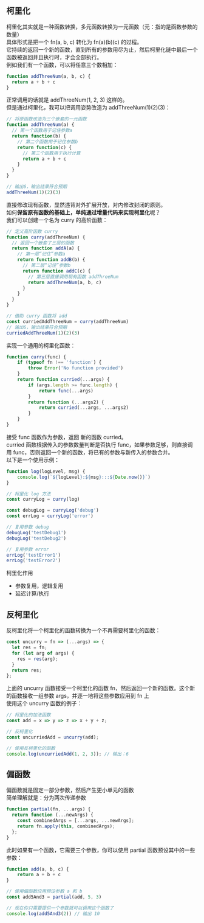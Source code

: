 ## 柯里化
柯里化其实就是一种函数转换，多元函数转换为一元函数（元：指的是函数参数的数量）<br />具体形式是把一个 fn(a, b, c) 转化为 fn(a)(b)(c) 的过程。<br />它持续的返回一个新的函数，直到所有的参数用尽为止，然后柯里化链中最后一个函数被返回并且执行时，才会全部执行。<br />例如我们有一个函数，可以将任意三个数相加：
```javascript
function addThreeNum(a, b, c) {
  return a + b + c
}
```
正常调用的话就是 addThreeNum(1, 2, 3) 这样的。<br />但是通过柯里化，我可以把调用姿势改造为 addThreeNum(1)(2)(3)：
```javascript
// 将原函数改造为三个嵌套的一元函数
function addThreeNum(a) {
  // 第一个函数用于记住参数a
  return function(b) {
    // 第二个函数用于记住参数b
    return function(c) {
      // 第三个函数用于执行计算
      return a + b + c
    }
  }
}

// 输出6，输出结果符合预期
addThreeNum(1)(2)(3)
```
直接修改现有函数，显然违背对外扩展开放，对内修改封闭的原则。<br />如何**保留原有函数的基础上，单纯通过增量代码来实现柯里化**呢？<br />我们可以创建一个名为 curry 的高阶函数：
```javascript
// 定义高阶函数 curry
function curry(addThreeNum) {
  // 返回一个嵌套了三层的函数
  return function addA(a) {
    // 第一层“记住”参数a
    return function addB(b) {
      // 第二层“记住”参数b
      return function addC(c) {
        // 第三层直接调用现有函数 addThreeNum
        return addThreeNum(a, b, c)
      }
    }
  }
}

// 借助 curry 函数将 add
const curriedAddThreeNum = curry(addThreeNum)
// 输出6，输出结果符合预期
curriedAddThreeNum(1)(2)(3)
```

实现一个通用的柯里化函数：
```javascript
function curry(func) {
	if (typeof fn !== 'function') {
		throw Error('No function provided')
	}
	return function curried(...args) {
		if (args.length >= func.length) {
			return func(...args)
		}
		return function (...args2) {
			return curried(...args, ...args2)
		}
	}
}
```
接受 func 函数作为参数，返回 新的函数 curried。<br />curried 函数根据传入的参数数量判断是否执行 func，如果参数足够，则直接调用 func，否则返回一个新的函数，将已有的参数与新传入的参数合并。<br />以下是一个使用示例：
```javascript
function log(logLevel, msg) {
	console.log(`${logLevel}:${msg}:::${Date.now()}`)
}

// 柯里化 log 方法
const curryLog = curry(log)

const debugLog = curryLog('debug')
const errLog = curryLog('error')

// 复用参数 debug
debugLog('testDebug1')
debugLog('testDebug2')

// 复用参数 error
errLog('testError1')
errLog('testError2')
```
柯里化作用

- 参数复用，逻辑复用
- 延迟计算/执行

## 反柯里化
反柯里化将一个柯里化的函数转换为一个不再需要柯里化的函数：
```javascript
const uncurry = fn => (...args) => {
  let res = fn;
  for (let arg of args) {
    res = res(arg);
  }
  return res;
};
```
上面的 uncurry 函数接受一个柯里化的函数 fn，然后返回一个新的函数。这个新的函数接收一组参数 args，并逐一地将这些参数应用到 fn 上<br />使用这个 uncurry 函数的例子：
```javascript
// 柯里化的加法函数
const add = x => y => z => x + y + z;

// 反柯里化
const uncurriedAdd = uncurry(add);

// 使用反柯里化的函数
console.log(uncurriedAdd(1, 2, 3)); // 输出：6
```


## 偏函数
偏函数就是固定一部分参数，然后产生更小单元的函数<br />简单理解就是：分为两次传递参数
```javascript
function partial(fn, ...args) {
  return function (...newArgs) {
    const combinedArgs = [...args, ...newArgs];
    return fn.apply(this, combinedArgs);
  };
}
```
此时如果有一个函数，它需要三个参数，你可以使用 partial 函数预设其中的一些参数：
```javascript
function add(a, b, c) {
	return a + b + c
}

// 使用偏函数应用预设参数 a 和 b
const add5And3 = partial(add, 5, 3)

// 现在你只需要提供一个参数就可以调用这个函数了
console.log(add5And3(2)) // 输出 10
```

